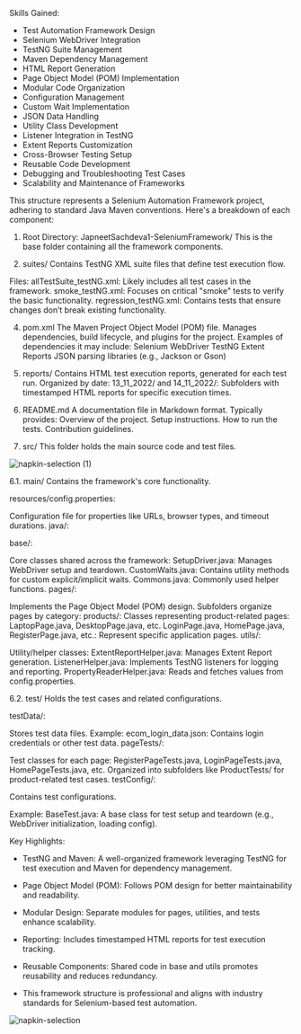 Skills Gained: 
- Test Automation Framework Design
- Selenium WebDriver Integration
- TestNG Suite Management
- Maven Dependency Management
- HTML Report Generation
- Page Object Model (POM) Implementation
- Modular Code Organization
- Configuration Management
- Custom Wait Implementation
- JSON Data Handling
- Utility Class Development
- Listener Integration in TestNG
- Extent Reports Customization
- Cross-Browser Testing Setup
- Reusable Code Development
- Debugging and Troubleshooting Test Cases
- Scalability and Maintenance of Frameworks

This structure represents a Selenium Automation Framework project, adhering to standard Java Maven conventions. Here's a breakdown of each component:

1. Root Directory: JapneetSachdeva1-SeleniumFramework/
This is the base folder containing all the framework components.

2. suites/
Contains TestNG XML suite files that define test execution flow.

Files:
allTestSuite_testNG.xml: Likely includes all test cases in the framework.
smoke_testNG.xml: Focuses on critical "smoke" tests to verify the basic functionality.
regression_testNG.xml: Contains tests that ensure changes don’t break existing functionality.

4. pom.xml
The Maven Project Object Model (POM) file.
Manages dependencies, build lifecycle, and plugins for the project.
Examples of dependencies it may include:
Selenium WebDriver
TestNG
Extent Reports
JSON parsing libraries (e.g., Jackson or Gson)

6. reports/
Contains HTML test execution reports, generated for each test run.
Organized by date:
13_11_2022/ and 14_11_2022/: Subfolders with timestamped HTML reports for specific execution times.

8. README.md
A documentation file in Markdown format.
Typically provides:
Overview of the project.
Setup instructions.
How to run the tests.
Contribution guidelines.

10. src/
This folder holds the main source code and test files.

![napkin-selection (1)](https://github.com/user-attachments/assets/4bb6d5f8-e230-403a-bf54-cc7013ff37bd)


6.1. main/
Contains the framework's core functionality.

resources/config.properties:

Configuration file for properties like URLs, browser types, and timeout durations.
java/:

base/:

Core classes shared across the framework:
SetupDriver.java: Manages WebDriver setup and teardown.
CustomWaits.java: Contains utility methods for custom explicit/implicit waits.
Commons.java: Commonly used helper functions.
pages/:

Implements the Page Object Model (POM) design.
Subfolders organize pages by category:
products/: Classes representing product-related pages:
LaptopPage.java, DesktopPage.java, etc.
LoginPage.java, HomePage.java, RegisterPage.java, etc.: Represent specific application pages.
utils/:

Utility/helper classes:
ExtentReportHelper.java: Manages Extent Report generation.
ListenerHelper.java: Implements TestNG listeners for logging and reporting.
PropertyReaderHelper.java: Reads and fetches values from config.properties.

6.2. test/
Holds the test cases and related configurations.

testData/:

Stores test data files.
Example:
ecom_login_data.json: Contains login credentials or other test data.
pageTests/:

Test classes for each page:
RegisterPageTests.java, LoginPageTests.java, HomePageTests.java, etc.
Organized into subfolders like ProductTests/ for product-related test cases.
testConfig/:

Contains test configurations.

Example:
BaseTest.java: A base class for test setup and teardown (e.g., WebDriver initialization, loading config).

Key Highlights:

- TestNG and Maven: A well-organized framework leveraging TestNG for test execution and Maven for dependency management.

- Page Object Model (POM): Follows POM design for better maintainability and readability.

- Modular Design: Separate modules for pages, utilities, and tests enhance scalability.

- Reporting: Includes timestamped HTML reports for test execution tracking.

- Reusable Components: Shared code in base and utils promotes reusability and reduces redundancy.

- This framework structure is professional and aligns with industry standards for Selenium-based test automation.

![napkin-selection](https://github.com/user-attachments/assets/6afe8e4f-45be-4b49-8810-5f0248e71494)

